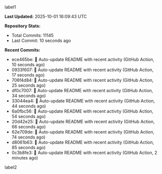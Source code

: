 
label1 
<!-- ACTIVITY_START -->
**Last Updated:** 2025-10-01 16:09:43 UTC

**Repository Stats:**
- Total Commits: 11145
- Last Commit: 10 seconds ago

**Recent Commits:**
- ece465be: 🤖 Auto-update README with recent activity (GitHub Action, 10 seconds ago)
- 0933f607: 🤖 Auto-update README with recent activity (GitHub Action, 17 seconds ago)
- 706f4d84: 🤖 Auto-update README with recent activity (GitHub Action, 25 seconds ago)
- df0c7007: 🤖 Auto-update README with recent activity (GitHub Action, 34 seconds ago)
- 33044ea4: 🤖 Auto-update README with recent activity (GitHub Action, 44 seconds ago)
- 6a0fbc56: 🤖 Auto-update README with recent activity (GitHub Action, 54 seconds ago)
- 20d42e25: 🤖 Auto-update README with recent activity (GitHub Action, 66 seconds ago)
- 62e709de: 🤖 Auto-update README with recent activity (GitHub Action, 74 seconds ago)
- d8061b63: 🤖 Auto-update README with recent activity (GitHub Action, 85 seconds ago)
- 0c3b8fe3: 🤖 Auto-update README with recent activity (GitHub Action, 2 minutes ago)
<!-- ACTIVITY_END -->

label2
